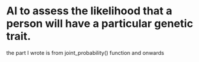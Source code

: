 # AI to assess the likelihood that a person will have a particular genetic trait.

the part I wrote is from joint_probability() function and onwards
